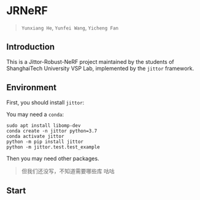 # JRNeRF
> `Yunxiang He`, `Yunfei Wang`, `Yicheng Fan`
## Introduction
This is a Jittor-Robust-NeRF project maintained by the students of ShanghaiTech University VSP Lab, implemented by the `jittor` framework.


## Environment
First, you should install `jittor`:

You may need a `conda`:
```shell
sudo apt install libomp-dev
conda create -n jittor python=3.7
conda activate jittor
python -m pip install jittor
python -m jittor.test.test_example
```

Then you may need other packages.
> 但我们还没写，不知道需要哪些库
> 咕咕

## Start